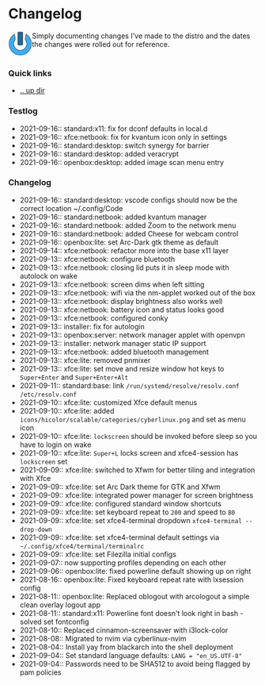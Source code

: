 Changelog
====================================================================================================
<img align="left" width="48" height="48" src="../art/logo_256x256.png">
Simply documenting changes I've made to the distro and the dates the changes were rolled out for 
reference. 
<br><br>

### Quick links
* [.. up dir](..)

### Testlog <a name="testlog"/></a>
* 2021-09-16:: standard:x11: fix for dconf defaults in local.d
* 2021-09-16:: xfce:netbook: fix for kvantum icon only in settings
* 2021-09-16:: standard:desktop: switch synergy for barrier
* 2021-09-16:: standard:desktop: added veracrypt
* 2021-09-16:: openbox:desktop: added image scan menu entry

### Changelog <a name="changelog"/></a>
* 2021-09-16:: standard:desktop: vscode configs should now be the correct location ~/.config/Code
* 2021-09-16:: standard:netbook: added kvantum manager
* 2021-09-16:: standard:netbook: added Zoom to the network menu
* 2021-09-16:: standard:netbook: added Cheese for webcam control
* 2021-09-16:: openbox:lite: set Arc-Dark gtk theme as default
* 2021-09-14:: xfce:netbook: refactor more into the base x11 layer
* 2021-09-13:: xfce:netbook: configure bluetooth
* 2021-09-13:: xfce:netbook: closing lid puts it in sleep mode with autolock on wake
* 2021-09-13:: xfce:netbook: screen dims when left sitting
* 2021-09-13:: xfce:netbook: wifi via the nm-applet worked out of the box
* 2021-09-13:: xfce:netbook: display brightness also works well
* 2021-09-13:: xfce:netbook: battery icon and status looks good
* 2021-09-13:: xfce:netbook: configured conky
* 2021-09-13:: installer: fix for autologin
* 2021-09-13:: openbox:server: network manager applet with openvpn
* 2021-09-13:: installer: network manager static IP support
* 2021-09-13:: xfce:netbook: added bluetooth management
* 2021-09-13:: xfce:lite: removed pnmixer
* 2021-09-13:: xfce:lite: set move and resize window hot keys to `Super+Enter` and `Super+Enter+Alt`
* 2021-09-11:: standard:base: link `/run/systemd/resolve/resolv.conf` `/etc/resolv.conf`
* 2021-09-10:: xfce:lite: customized Xfce default menus
* 2021-09-10:: xfce:lite: added `icons/hicolor/scalable/categories/cyberlinux.png` and set as menu icon
* 2021-09-10:: xfce:lite: `lockscreen` should be invoked before sleep so you have to login on wake
* 2021-09-10:: xfce:lite: `Super+L` locks screen and xfce4-session has `lockscreen` set
* 2021-09-09:: xfce:lite: switched to Xfwm for better tiling and integration with Xfce
* 2021-09-09:: xfce:lite: set Arc Dark theme for GTK and Xfwm
* 2021-09-09:: xfce:lite: integrated power manager for screen brightness
* 2021-09-09:: xfce:lite: configured standard window shortcuts
* 2021-09-09:: xfce:lite: set keyboard repeat to `200` and speed to `80`
* 2021-09-09:: xfce:lite: set xfce4-terminal dropdown `xfce4-terminal --drop-down`
* 2021-09-09:: xfce:lite: set xfce4-terminal default settings via `~/.config/xfce4/terminal/terminalrc`
* 2021-09-09:: xfce:lite: set Filezilla initial configs
* 2021-09-07:: now supporting profiles depending on each other
* 2021-09-06:: openbox:lite: fixed powerline default showing up on right
* 2021-08-16:: openbox:lite: Fixed keyboard repeat rate with lxsession config
* 2021-08-11:: openbox:lite: Replaced oblogout with arcologout a simple clean overlay logout app
* 2021-08-11:: standard:x11: Powerline font doesn't look right in bash - solved set fontconfig
* 2021-08-10:: Replaced cinnamon-screensaver with i3lock-color
* 2021-08-08:: Migrated to nvim via cyberlinux-nvim
* 2021-08-04:: Install yay from blackarch into the shell deployment
* 2021-09-04:: Set standard language defaults: `LANG = "en_US.UTF-8"`
* 2021-09-04:: Passwords need to be SHA512 to avoid being flagged by pam policies

<!-- 
vim: ts=2:sw=2:sts=2
-->
